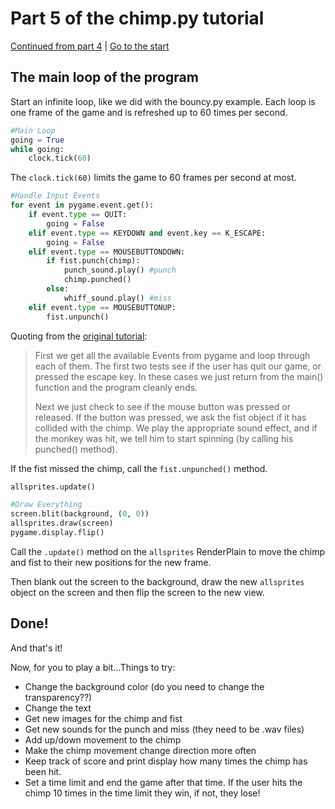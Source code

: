 # Part 5 of the chimp.py tutorial

[Continued from part 4](Chimp_part_4.md) | [Go to the start](Readme.md)

## The main loop of the program

Start an infinite loop, like we did with the bouncy.py example. Each loop is one frame of the game and is refreshed up to 60 times per second.

```python
#Main Loop
going = True
while going:
    clock.tick(60)
```

The `clock.tick(60)` limits the game to 60 frames per second at most.

```python
#Handle Input Events
for event in pygame.event.get():
    if event.type == QUIT:
        going = False
    elif event.type == KEYDOWN and event.key == K_ESCAPE:
        going = False
    elif event.type == MOUSEBUTTONDOWN:
        if fist.punch(chimp):
            punch_sound.play() #punch
            chimp.punched()
        else:
            whiff_sound.play() #miss
    elif event.type == MOUSEBUTTONUP:
        fist.unpunch()
```

Quoting from the [original tutorial](https://www.pygame.org/docs/tut/ChimpLineByLine.html):
>First we get all the available Events from pygame and loop through each of them. The first two tests see if the user has quit our game, or pressed the escape key. In these cases we just return from the main() function and the program cleanly ends.
>
>Next we just check to see if the mouse button was pressed or released. If the button was pressed, we ask the fist object if it has collided with the chimp. We play the appropriate sound effect, and if the monkey was hit, we tell him to start spinning (by calling his punched() method).

If the fist missed the chimp, call the `fist.unpunched()` method.

```python
allsprites.update()

#Draw Everything
screen.blit(background, (0, 0))
allsprites.draw(screen)
pygame.display.flip()
```

Call the `.update()` method on the `allsprites` RenderPlain to move the chimp and fist to their new positions for the new frame.

Then blank out the screen to the background, draw the new `allsprites` object on the screen and then flip the screen to the new view.

## Done!
And that's it!

Now, for you to play a bit...Things to try:

* Change the background color (do you need to change the transparency??)
* Change the text
* Get new images for the chimp and fist
* Get new sounds for the punch and miss (they need to be .wav files)
* Add up/down movement to the chimp
* Make the chimp movement change direction more often
* Keep track of score and print display how many times the chimp has been hit.
* Set a time limit and end the game after that time. If the user hits the chimp 10 times in the time limit they win, if not, they lose!